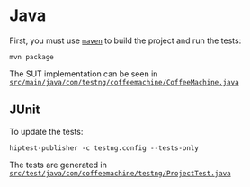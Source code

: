 Java
====

First, you must use [``maven``](http://maven.apache.org/) to build the project and run the tests:

    mvn package

The SUT implementation can be seen in [``src/main/java/com/testng/coffeemachine/CoffeeMachine.java``](https://github.com/hiptest/hiptest-publisher-samples/blob/master/java/src/main/java/com/coffeemachine/CoffeeMachine.java)

JUnit
-----


To update the tests:

    hiptest-publisher -c testng.config --tests-only

The tests are generated in [``src/test/java/com/coffeemachine/testng/ProjectTest.java``](https://github.com/hiptest/hiptest-publisher-samples/blob/master/java/src/test/java/com/coffeemachine/ProjectTest.java)

